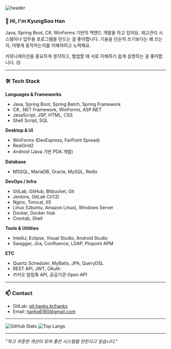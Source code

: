![header](https://capsule-render.vercel.app/api?type=waving&color=gradient&height=260&section=header&text=Han%20KyungSoo&fontSize=60&fontAlignY=40&desc=Backend%20Developer&descAlignY=60)

### 👋 Hi, I'm KyungSoo Han

Java, Spring Boot, C#, WinForms 기반의 백엔드 개발을 하고 있어요.
재고관리 시스템이나 업무용 프로그램을 만드는 걸 좋아합니다. 
기술을 단순히 쓰기보다는 왜 쓰는지, 어떻게 동작하는지를 이해하려고 노력해요.

커뮤니케이션을 중요하게 생각하고, 협업할 때 서로 이해하기 쉽게 설명하는 걸 좋아합니다. 😊

---

### 🛠 Tech Stack

**Languages & Frameworks**
- Java, Spring Boot, Spring Batch, Spring Framework
- C#, .NET Framework, WinForms, ASP.NET
- JavaScript, JSP, HTML, CSS
- Shell Script, SQL

**Desktop & UI**
- WinForms (DevExpress, FarPoint Spread)
- RealGrid2
- Android (Java 기반 PDA 개발)

**Database**
- MSSQL, MariaDB, Oracle, MySQL, Redis

**DevOps / Infra**
- GitLab, GitHub, Bitbucket, Git
- Jenkins, GitLab CI/CD
- Nginx, Tomcat, IIS
- Linux (Ubuntu, Amazon Linux), Windows Server
- Docker, Docker Hub
- Crontab, Shell

**Tools & Utilities**
- IntelliJ, Eclipse, Visual Studio, Android Studio
- Swagger, Jira, Confluence, LDAP, Pinpoint APM

**ETC**
- Quartz Scheduler, MyBatis, JPA, QueryDSL
- REST API, JWT, OAuth
- 카카오 알림톡 API, 공공기관 Open API

---

### 📫 Contact

- GitLab: [git.hanks.kr/hanks](https://git.hanks.kr/hanks)
- Email: hanks6160@gmail.com

---

![GitHub Stats](https://github-readme-stats.vercel.app/api?username=KyungSoo-Han&show_icons=true&theme=react)
![Top Langs](https://github-readme-stats.vercel.app/api/top-langs/?username=KyungSoo-Han&layout=compact&theme=react)

---

_"작고 꾸준한 개선이 모여 좋은 시스템을 만든다고 믿습니다."_
